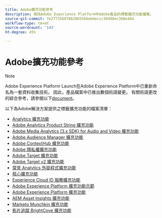 ```yaml
---
title: Adobe擴充功能參考
description: 尋找Adobe Experience Platform中Adobe產品的標籤擴充功能檔案。
source-git-commit: 7e27735697882065566ebdeccc36998ec368e404
workflow-type: tm+mt
source-wordcount: '143'
ht-degree: 45%

---
```


# Adobe擴充功能參考

>[!NOTE]
>
>Adobe Experience Platform Launch在Adobe Experience Platform中已重新命名為一套資料收集技術。 因此，產品檔案中已推出數個術語變更。 有關術語更改的綜合參考，請參閱以下[document](../../term-updates.md)。

以下為Adobe解決方案提供之標籤擴充功能的檔案清單：

* [Analytics 擴充功能](analytics/overview.md)
* [Adobe Analytics Product String 擴充功能](product-string/overview.md)
* [Adobe Media Analytics (3.x SDK) for Audio and Video 擴充功能](media-analytics-3x/overview.md)
* [Adobe Audience Manager 擴充功能](./audience-manager/overview.md)
* [Adobe ContextHub 擴充功能](./contexthub/overview.md)
* [Adobe 隱私權擴充功能](./privacy/overview.md)
* [Adobe Target 擴充功能](target/overview.md)
* [Adobe Target v2 擴充功能](target-v2/overview.md)
* [常見 Analytics 外掛程式擴充功能](plugins/overview.md)
* [核心擴充功能](core/overview.md)
* [Experience Cloud ID 服務擴充功能](id-service/overview.md)
* [Adobe Experience Platform 擴充功能示範](./platform-demo/overview.md)
* [Adobe Experience Platform 擴充功能](sdk/overview.md)
* [AEM Asset Insights 擴充功能](asset-insights/overview.md)
* [Marketo Munchkin 擴充功能](marketo/overview.md)
* [影片追蹤 BrightCove 擴充功能](brightcove/overview.md)

<!--  previously empty parent topic. -->
